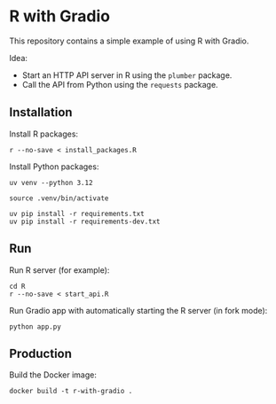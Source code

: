 # R with Gradio

This repository contains a simple example of using R with Gradio.

Idea:

- Start an HTTP API server in R using the `plumber` package.
- Call the API from Python using the `requests` package.

## Installation

Install R packages:

```
r --no-save < install_packages.R
```

Install Python packages:

```
uv venv --python 3.12

source .venv/bin/activate

uv pip install -r requirements.txt
uv pip install -r requirements-dev.txt
```

## Run

Run R server (for example):

```
cd R
r --no-save < start_api.R
```

Run Gradio app with automatically starting the R server (in fork mode):

```
python app.py
```

## Production

Build the Docker image:

```
docker build -t r-with-gradio .
```
